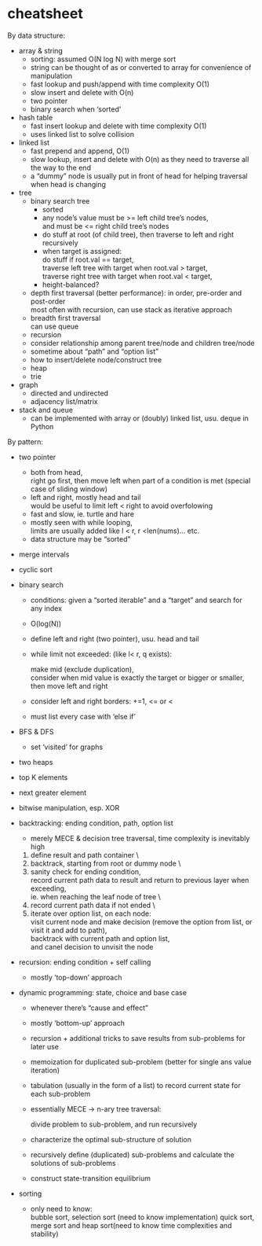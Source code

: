 # cheatsheet

By data structure:

* array & string
  * sorting: assumed O(N log N) with merge sort
  * string can be thought of as or converted to array for convenience of manipulation
  * fast lookup and push/append with time complexity O(1)
  * slow insert and delete with O(n)
  * two pointer
  * binary search when ‘sorted’
* hash table
  * fast insert lookup and delete with  time complexity O(1)
  * uses linked list to solve collision
* linked list
  * fast prepend and append, O(1)
  * slow lookup, insert and delete with O(n) as they need to traverse all the way to the end
  * a “dummy” node is usually put in front of head for helping traversal when head is changing
* tree
  * binary search tree
    * sorted
    * any node’s value must be >= left child tree’s nodes, \
and must be &lt;= right child tree’s nodes
    * do stuff at root (of child tree), then traverse to left and right recursively
    * when target is assigned:  \
do stuff if root.val == target,  \
traverse left tree with target when root.val > target, \
traverse right tree with target when root.val &lt; target,
    * height-balanced?
  * depth first traversal (better performance): in order, pre-order and post-order \
most often with recursion, can use stack as iterative approach
  * breadth first traversal \
can use queue
  * recursion
  * consider relationship among parent tree/node and children tree/node
  * sometime about “path” and “option list”
  * how to insert/delete node/construct tree
  * heap
  * trie
* graph
  * directed and undirected
  * adjacency list/matrix
* stack and queue
  * can be implemented with array or (doubly) linked list, usu. deque in Python

By pattern:

* two pointer
  * both from head,  \
right go first, then move left when part of a condition is met (special case of sliding window)
  * left and right, mostly head and tail \
would be useful to limit left &lt; right to avoid overfolowing
  * fast and slow, ie. turtle and hare
  * mostly seen with while looping,  \
limits are usually added like l &lt; r, r &lt;len(nums)... etc.
  * data structure may be “sorted”
* merge intervals
* cyclic sort
* binary search
  * conditions: given a “sorted iterable” and a “target” and search for any index
  * O(log(N))
  * define left and right (two pointer), usu. head and tail
  * while limit not exceeded: (like l&lt; r, q exists):

    make mid (exclude duplication),  \
consider when mid value is exactly the target or bigger or smaller,  \
then move left and right

  * consider left and right borders: +=1, &lt;= or &lt;
  * must list every case with ‘else if’
* BFS & DFS
  * set ‘visited’ for graphs
* two heaps
* top K elements
* next greater element
* bitwise manipulation, esp. XOR
* backtracking: ending condition, path, option list
  * merely MECE & decision tree traversal, time complexity is inevitably high

  1. define result and path container \
  2. backtrack, starting from root or dummy node \
  3. sanity check for ending condition,  \
        record current path data to result and return to previous layer when exceeding,  \
        ie. when reaching the leaf node of tree \
  4. record current path data if not ended \
  5. iterate over option list, on each node:  \
    visit current node and make decision (remove the option from list, or visit it and add to path),  \
    backtrack with current path and option list,  \
    and canel decision to unvisit the node

* recursion: ending condition + self calling
  * mostly ‘top-down’ approach
* dynamic programming: state, choice and base case
  * whenever there’s “cause and effect”
  * mostly ‘bottom-up’ approach
  * recursion + additional tricks to save results from sub-problems for later use
  * memoization for duplicated sub-problem (better for single ans value iteration)
  * tabulation (usually in the form of a list) to record current state for each sub-problem
  * essentially MECE -> n-ary tree traversal:

    divide problem to sub-problem, and run recursively

  * characterize the optimal sub-structure of solution
  * recursively define (duplicated) sub-problems and calculate the solutions of sub-problems
  * construct state-transition equilibrium
* sorting
  * only need to know:  \
bubble sort, selection sort (need to know implementation) quick sort, merge sort and heap sort(need to know time complexities and stability)
